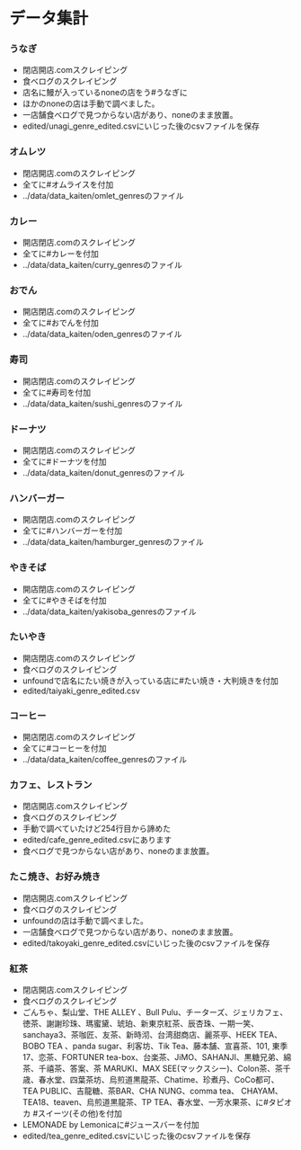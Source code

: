 # データ集計
### うなぎ
- 閉店開店.comスクレイピング  
- 食べログのスクレイピング  
- 店名に鰻が入っているnoneの店をう#うなぎに
- ほかのnoneの店は手動で調べました。  
- 一店舗食べログで見つからない店があり、noneのまま放置。
- edited/unagi_genre_edited.csvにいじった後のcsvファイルを保存
### オムレツ  
- 閉店開店.comのスクレイピング
- 全てに#オムライスを付加
- ../data/data_kaiten/omlet_genresのファイル
### カレー  
- 開店閉店.comのスクレイピング  
- 全てに#カレーを付加
- ../data/data_kaiten/curry_genresのファイル
### おでん
- 開店閉店.comのスクレイピング  
- 全てに#おでんを付加
- ../data/data_kaiten/oden_genresのファイル
### 寿司
- 開店閉店.comのスクレイピング  
- 全てに#寿司を付加
- ../data/data_kaiten/sushi_genresのファイル
### ドーナツ
- 開店閉店.comのスクレイピング  
- 全てに#ドーナツを付加
- ../data/data_kaiten/donut_genresのファイル
### ハンバーガー
- 開店閉店.comのスクレイピング  
- 全てに#ハンバーガーを付加
- ../data/data_kaiten/hamburger_genresのファイル
### やきそば
- 開店閉店.comのスクレイピング  
- 全てに#やきそばを付加
- ../data/data_kaiten/yakisoba_genresのファイル
### たいやき
- 開店閉店.comのスクレイピング  
- 食べログのスクレイピング 
- unfoundで店名にたい焼きが入っている店に#たい焼き・大判焼きを付加
- edited/taiyaki_genre_edited.csv
### コーヒー
- 開店閉店.comのスクレイピング  
- 全てに#コーヒーを付加
- ../data/data_kaiten/coffee_genresのファイル
### カフェ、レストラン
- 閉店開店.comスクレイピング  
- 食べログのスクレイピング 
- 手動で調べていたけど254行目から諦めた
- edited/cafe_genre_edited.csvにあります
- 食べログで見つからない店があり、noneのまま放置。
### たこ焼き、お好み焼き
- 閉店開店.comスクレイピング  
- 食べログのスクレイピング  
- unfoundの店は手動で調べました。  
- 一店舗食べログで見つからない店があり、noneのまま放置。
- edited/takoyaki_genre_edited.csvにいじった後のcsvファイルを保存
### 紅茶
- 閉店開店.comスクレイピング  
- 食べログのスクレイピング  
- ごんちゃ、梨山堂、THE ALLEY 、Bull Pulu、チーターズ、ジェリカフェ、徳茶、謝謝珍珠、瑪蜜黛、琥珀、新東京紅茶、辰杏珠、一期一笑、sanchaya3、茶咖匠、友茶、新時沏、台湾甜商店、麗茶亭、HEEK TEA、BOBO TEA 、panda sugar、利客坊、Tik Tea、藤本舗、宣喜茶、101,
東季17、恋茶、FORTUNER tea-box、台楽茶、JiMO、SAHANJI、黒糖兄弟、綿茶、千禧茶、答案、茶 MARUKI、MAX SEE(マックスシー)、Colon茶、茶千歳、春水堂、四葉茶坊、烏煎道黒龍茶、Chatime、珍煮丹、CoCo都可、TEA PUBLIC、吉龍糖、茶BAR、CHA NUNG、comma tea、 CHAYAM、TEA18、teaven、烏煎道黒龍茶、TP TEA、春水堂、一芳水果茶、に#タピオカ #スイーツ(その他)を付加
- LEMONADE by Lemonicaに#ジュースバーを付加
- edited/tea_genre_edited.csvにいじった後のcsvファイルを保存